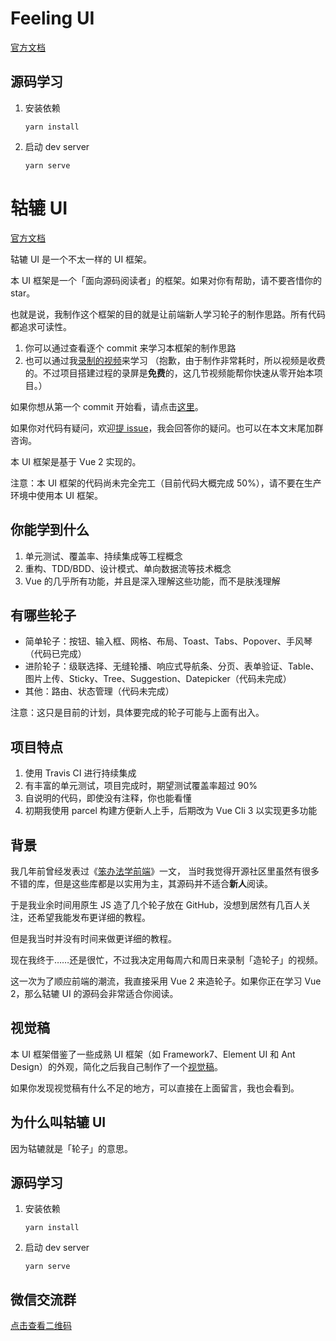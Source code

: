 # Feeling UI

[官方文档](https://frankfang.github.io/frank-test-1/)

## 源码学习

1. 安装依赖

   ```
   yarn install
   ```

2. 启动 dev server
   ```
   yarn serve
   ```

# 轱辘 UI

[官方文档](https://frankfang.github.io/gulu/)

轱辘 UI 是一个不太一样的 UI 框架。

本 UI 框架是一个「面向源码阅读者」的框架。如果对你有帮助，请不要吝惜你的 star。

也就是说，我制作这个框架的目的就是让前端新人学习轮子的制作思路。所有代码都追求可读性。

1. 你可以通过查看逐个 commit 来学习本框架的制作思路
2. 也可以通过我[录制的视频](https://xiedaimala.com/courses/6d63da67-6eea-4711-aeb4-0c3a949341dc)来学习
   （抱歉，由于制作非常耗时，所以视频是收费的。不过项目搭建过程的录屏是**免费**的，这几节视频能帮你快速从零开始本项目。）

如果你想从第一个 commit 开始看，请点击[这里](https://github.com/FrankFang/gulu/commits/master?after=36fbd6867d0a223184ad67e3d2bc3569e88847e0+104)。

如果你对代码有疑问，欢迎[提 issue](https://github.com/frankfang/gulu/issues)，我会回答你的疑问。也可以在本文末尾加群咨询。

本 UI 框架是基于 Vue 2 实现的。

注意：本 UI 框架的代码尚未完全完工（目前代码大概完成 50%），请不要在生产环境中使用本 UI 框架。

## 你能学到什么

1. 单元测试、覆盖率、持续集成等工程概念
2. 重构、TDD/BDD、设计模式、单向数据流等技术概念
3. Vue 的几乎所有功能，并且是深入理解这些功能，而不是肤浅理解

## 有哪些轮子

- 简单轮子：按钮、输入框、网格、布局、Toast、Tabs、Popover、手风琴（代码已完成）
- 进阶轮子：级联选择、无缝轮播、响应式导航条、分页、表单验证、Table、图片上传、Sticky、Tree、Suggestion、Datepicker（代码未完成）
- 其他：路由、状态管理（代码未完成）

注意：这只是目前的计划，具体要完成的轮子可能与上面有出入。

## 项目特点

1. 使用 Travis CI 进行持续集成
2. 有丰富的单元测试，项目完成时，期望测试覆盖率超过 90%
3. 自说明的代码，即使没有注释，你也能看懂
4. 初期我使用 parcel 构建方便新人上手，后期改为 Vue Cli 3 以实现更多功能

## 背景

我几年前曾经发表过《[笨办法学前端](https://juejin.im/post/58ef6004ac502e006c16f2d6)》一文，
当时我觉得开源社区里虽然有很多不错的库，但是这些库都是以实用为主，其源码并不适合**新人**阅读。

于是我业余时间用原生 JS 造了几个轮子放在 GitHub，没想到居然有几百人关注，还希望我能发布更详细的教程。

但是我当时并没有时间来做更详细的教程。

现在我终于……还是很忙，不过我决定用每周六和周日来录制「造轮子」的视频。

这一次为了顺应前端的潮流，我直接采用 Vue 2 来造轮子。如果你正在学习 Vue 2，那么轱辘 UI 的源码会非常适合你阅读。

## 视觉稿

本 UI 框架借鉴了一些成熟 UI 框架（如 Framework7、Element UI 和 Ant Design）的外观，简化之后我自己制作了一个[视觉稿](https://www.yuque.com/u29422/gulu/artboards/22283)。

如果你发现视觉稿有什么不足的地方，可以直接在上面留言，我也会看到。

## 为什么叫轱辘 UI

因为轱辘就是「轮子」的意思。

## 源码学习

1. 安装依赖

   ```
   yarn install
   ```

2. 启动 dev server
   ```
   yarn serve
   ```

## 微信交流群

[点击查看二维码](http://qr.jirengu.com/api/taskUrl?tid=8)
